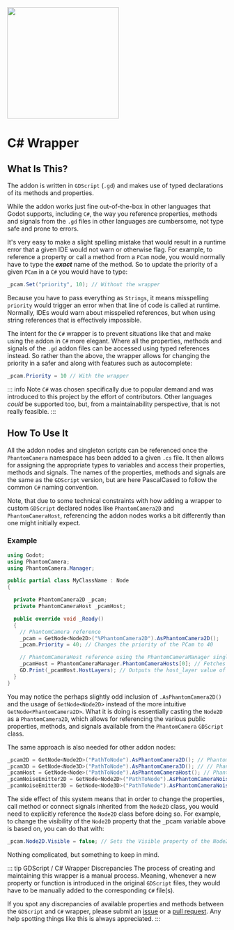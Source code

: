 <img src="/assets/icons/csharp-wrapper.svg" height="256" width="256"/>


# C# Wrapper

## What Is This?
The addon is written in `GDScript` (`.gd`) and makes use of typed declarations of its methods and properties.

While the addon works just fine out-of-the-box in other languages that Godot supports, including `C#`, the way you reference properties, methods and signals from the `.gd` files in other languages are cumbersome, not type safe and prone to errors.

It's very easy to make a slight spelling mistake that would result in a runtime error that a given IDE would not warn or otherwise flag. For example, to reference a property or call a method from a `PCam` node, you would normally have to type the _**exact**_ name of the method. So to update the priority of a given `PCam` in a `C#` you would have to type:
```csharp
_pcam.Set("priority", 10); // Without the wrapper
```
Because you have to pass everything as `Strings`, it means misspelling `priority` would trigger an error when that line of code is called at runtime. Normally, IDEs would warn about misspelled references, but when using string references that is effectively impossible.

The intent for the `C#` wrapper is to prevent situations like that and make using the addon in `C#` more elegant. Where all the properties, methods and signals of the `.gd` addon files can be accessed using typed references instead. So rather than the above, the wrapper allows for changing the priority in a safer and along with features such as autocomplete:

```csharp
_pcam.Priority = 10 // With the wrapper
```

::: info Note
`C#` was chosen specifically due to popular demand and was introduced to this project by the effort of contributors. Other languages _could_ be supported too, but, from a maintainability perspective, that is not really feasible.
:::

## How To Use It
All the addon nodes and singleton scripts can be referenced once the `PhantomCamera` namespace has been added to a given `.cs` file. It then allows for assigning the appropriate types to variables and access their properties, methods and signals. The names of the properties, methods and signals are the same as the `GDScript` version, but are here PascalCased to follow the common `C#` naming convention.

Note, that due to some technical constraints with how adding a wrapper to custom `GDScript` declared nodes like `PhantomCamera2D` and `PhantomCameraHost`, referencing the addon nodes works a bit differently than one might initially expect.

### Example
```csharp
using Godot;
using PhantomCamera;
using PhantomCamera.Manager;

public partial class MyClassName : Node
{

  private PhantomCamera2D _pcam;
  private PhantomCameraHost _pcamHost;

  public override void _Ready()
  {
    // PhantomCamera reference
    _pcam = GetNode<Node2D>("%PhantomCamera2D").AsPhantomCamera2D();
    _pcam.Priority = 40; // Changes the priority of the PCam to 40

    // PhantomCameraHost reference using the PhantomCameraManager singleton
    _pcamHost = PhantomCameraManager.PhantomCameraHosts[0]; // Fetches the first PCamHost through the PCamManager singleton
    GD.Print(_pcamHost.HostLayers); // Outputs the host_layer value of the PCamHost
  }
}
```


You may notice the perhaps slightly odd inclusion of `.AsPhantomCamera2D()` and the usage of `GetNode<Node2D>` instead of the more intuitive `GetNode<PhantomCamera2D>`. What it is doing is essentially casting the `Node2D` as a `PhantomCamera2D`, which allows for referencing the various public properties, methods, and signals available from the `PhantomCamera` `GDScript` class.

The same approach is also needed for other addon nodes:


```csharp
_pcam2D = GetNode<Node2D>("PathToNode").AsPhantomCamera2D(); // PhantomCamera2D
_pcam3D = GetNode<Node3D>("PathToNode").AsPhantomCamera3D(); // // PhantomCamera3D
_pcamHost = GetNode<Node>("PathToNode").AsPhantomCameraHost(); // PhantomCameraHost
_pcamNoiseEmitter2D = GetNode<Node2D>("PathToNode").AsPhantomCameraNoiseEmitter2D(); // PhantomCameraNoiseEmitter2D
_pcamNoiseEmitter3D = GetNode<Node3D>("PathToNode").AsPhantomCameraNoiseEmitter3D(); // PhantomCameraNoiseEmitter3D
```
The side effect of this system means that in order to change the properties, call method or connect signals inherited from the `Node2D` class, you would need to explicitly reference the `Node2D` class before doing so.
For example, to change the visibility of the `Node2D` property that the `_`pcam variable above is based on, you can do that with:

```csharp
_pcam.Node2D.Visible = false; // Sets the Visible property of the Node2D class to false
```

Nothing complicated, but something to keep in mind.


::: tip GDScript / C# Wrapper Discrepancies
The process of creating and maintaining this wrapper is a manual process. Meaning, whenever a new property or function is introduced in the original `GDScript` files, they would have to be manually added to the corresponding `C#` file(s).

If you spot any discrepancies of available properties and methods between the `GDScript` and `C#` wrapper, please submit an [issue](https://github.com/ramokz/phantom-camera/issues/new?template=bug_report.yml) or a [pull request](https://github.com/ramokz/phantom-camera/pulls). Any help spotting things like this is always appreciated.
:::
